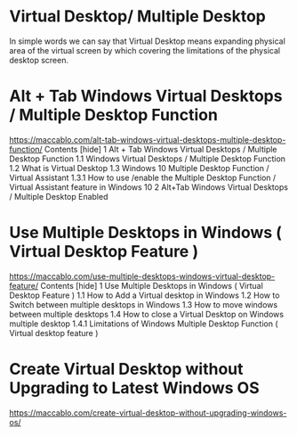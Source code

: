 # Virtual Desktop/ Multiple Desktop
In simple words we can say that Virtual Desktop means expanding physical area of the virtual screen by which covering the limitations of the physical desktop screen.
# Alt + Tab Windows Virtual Desktops / Multiple Desktop Function
https://maccablo.com/alt-tab-windows-virtual-desktops-multiple-desktop-function/
Contents [hide]
1 Alt + Tab Windows Virtual Desktops / Multiple Desktop Function
1.1 Windows Virtual Desktops / Multiple Desktop Function
1.2 What is Virtual Desktop
1.3 Windows 10 Multiple Desktop Function / Virtual Assistant
1.3.1 How to use /enable the Multiple Desktop Function / Virtual Assistant feature in Windows 10
2 Alt+Tab Windows Virtual Desktops / Multiple Desktop Enabled
# Use Multiple Desktops in Windows ( Virtual Desktop Feature )
https://maccablo.com/use-multiple-desktops-windows-virtual-desktop-feature/
Contents [hide]
1 Use Multiple Desktops in Windows ( Virtual Desktop Feature )
1.1 How to Add a Virtual desktop in Windows
1.2  How to Switch between multiple desktops in Windows
1.3 How to move windows between multiple desktops
1.4 How to close a Virtual Desktop on Windows multiple desktop
1.4.1 Limitations of Windows Multiple Desktop Function ( Virtual desktop feature )
# Create Virtual Desktop without Upgrading to Latest Windows OS
https://maccablo.com/create-virtual-desktop-without-upgrading-windows-os/
